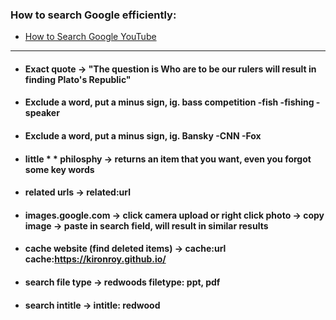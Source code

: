 ### **How to search Google efficiently:**
* [How to Search Google YouTube](https://www.youtube.com/watch?v=R0DQfwc72PM)
***


* ####  Exact quote → "The question is Who are to be our rulers will result in finding Plato's Republic"
* ####  Exclude a word, put a minus sign, ig. bass competition -fish -fishing -speaker
* ####  Exclude a word, put a minus sign, ig. Bansky -CNN -Fox
* ####  little * * philosphy → returns an item that you want, even you forgot some key words
* ####  related urls → related:url
* ####  images.google.com → click camera upload or right click photo → copy image → paste in search field, will   result in similar results
* ####  cache website (find deleted items) → cache:url cache:https://kironroy.github.io/
* #### search file type → redwoods filetype: ppt, pdf
* #### search intitle → intitle: redwood

